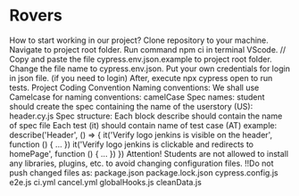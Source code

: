 # Rovers
How to start working in our project?
Clone repository to your machine.
Navigate to project root folder.
Run command npm ci in terminal VScode.
// Copy and paste the file cypress.env.json.example to project root folder. Сhange the file name to cypress.env.json. Put your own credentials for login in json file. (if you need to login)
After, execute npx cypress open to run tests.
Project Coding Convention
Naming conventions: We shall use Camelcase for naming conventions: camelCase Spec names: student should create the spec containing the name of the userstory (US): header.cy.js
Spec structure:
Each block describe should contain the name of spec file Each test (it) should contain name of test case (AT) example: describe('Header', () => { it('Verify logo jenkins is visible on the header', function () { ... })
it('Verify logo jenkins is clickable and redirects to homePage', function () { ... })
})
Attention!
Students are not allowed to install any libraries, plugins, etc. to avoid changing configuration files. !!Do not push changed files as:
package.json package.lock.json cypress.config.js e2e.js ci.yml cancel.yml globalHooks.js cleanData.js
